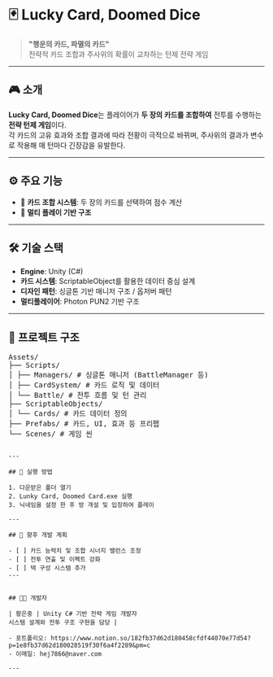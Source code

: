 # 🃏 Lucky Card, Doomed Dice

> **"행운의 카드, 파멸의 카드"**  
> 전략적 카드 조합과 주사위의 확률이 교차하는 턴제 전략 게임

---

## 🎮 소개

**Lucky Card, Doomed Dice**는 플레이어가 **두 장의 카드를 조합하여** 전투를 수행하는 **전략 턴제 게임**이다.  
각 카드의 고유 효과와 조합 결과에 따라 전황이 극적으로 바뀌며, 주사위의 결과가 변수로 작용해 매 턴마다 긴장감을 유발한다.

---

## ⚙️ 주요 기능

- 🧩 **카드 조합 시스템**: 두 장의 카드를 선택하여 점수 계산
- 👤 **멀티 플레이 기반 구조**

---

## 🛠️ 기술 스택

- **Engine**: Unity (C#)
- **카드 시스템**: ScriptableObject를 활용한 데이터 중심 설계
- **디자인 패턴**: 싱글톤 기반 매니저 구조 / 옵저버 패턴
- **멀티플레이어**: Photon PUN2 기반 구조 

---

## 📁 프로젝트 구조
<pre>
Assets/
├── Scripts/
│ ├── Managers/ # 싱글톤 매니저 (BattleManager 등)
│ ├── CardSystem/ # 카드 로직 및 데이터
│ └── Battle/ # 전투 흐름 및 턴 관리
├── ScriptableObjects/
│ └── Cards/ # 카드 데이터 정의
├── Prefabs/ # 카드, UI, 효과 등 프리팹
└── Scenes/ # 게임 씬
<code>

---

## 🚀 실행 방법

1. 다운받은 폴더 열기
2. Lunky Card, Doomed Card.exe 실행
3. 닉네임을 설정 한 후 방 개설 및 입장하여 플레이

---

## 🔮 향후 개발 계획

- [ ] 카드 능력치 및 조합 시너지 밸런스 조정  
- [ ] 전투 연출 및 이펙트 강화  
- [ ] 덱 구성 시스템 추가  
---


## 👨‍💻 개발자

| 황은중 | Unity C# 기반 전략 게임 개발자<br>시스템 설계와 전투 구조 구현을 담당 |

- 포트폴리오: https://www.notion.so/182fb37d62d180458cfdf44070e77d54?p=1e8fb37d62d180028519f30f6a4f2289&pm=c
- 이메일: hej7866@naver.com

---

